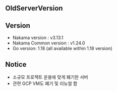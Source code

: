 ## OldServerVersion

## Version
- Nakama version : v3.13.1 
- Nakama Common version : v1.24.0  
- Go version: 1.18 (all available within 1.18 version)  

## Notice
- 소규모 프로젝트 운용에 맞게 폐기한 서버  
- 관련 GCP VM도 폐기 및 리뉴얼 함  